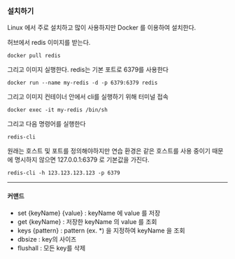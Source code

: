 ### 설치하기

Linux 에서 주로 설치하고 많이 사용하지만 Docker 를 이용하여 설치한다.

허브에서 redis 이미지를 받는다.

```
docker pull redis
```

그리고 이미지 실행한다. redis는 기본 포트로 6379를 사용한다

```
docker run --name my-redis -d -p 6379:6379 redis
```

그리고 이미지 컨테이너 안에서 cli를 실행하기 위해 터미널 접속

```
docker exec -it my-redis /bin/sh
```

그리고 다음 명령어를 실행한다

```
redis-cli
```

원래는 호스트 및 포트를 정의해야하지만 연습 환경은 같은 호스트를 사용 중이기 때문에
명시하지 않으면 127.0.0.1:6379 로 기본값을 가진다.

```
redis-cli -h 123.123.123.123 -p 6379
```

---

#### 커맨드

- set {keyName} {value} : keyName 에 value 를 저장
- get {keyName} : 저장한 keyName 의 value 를 조회
- keys {pattern} : pattern (ex. *) 을 지정하여 keyName 을 조회
- dbsize : key의 사이즈
- flushall : 모든 key를 삭제